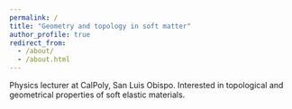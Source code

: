 ```yaml
---
permalink: /
title: "Geometry and topology in soft matter"
author_profile: true
redirect_from: 
  - /about/
  - /about.html
---
```


Physics lecturer at CalPoly, San Luis Obispo. Interested in topological and geometrical properties of soft elastic materials. 
